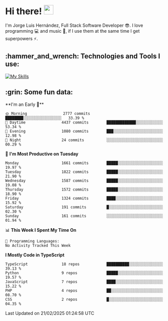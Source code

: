 <h1 align="left">
 <abc>
  <br>Hi there! <img src="https://user-images.githubusercontent.com/42378118/110234147-e3259600-7f4e-11eb-95be-0c4047144dea.gif" width="30"><br>
 </abc>
</h1>

I'm Jorge Luis Hernández, Full Stack Software Developer :sunglasses:. I love programming :computer: and music :musical_score:, if I use them at the same time I get superpowers :zap:. 


<h2 align="left">:hammer_and_wrench: Technologies and Tools I use:</h2>

[![My Skills](https://skillicons.dev/icons?i=js,ts,html,css,py,vue,react,next,nest,postgres,mysql)](https://skillicons.dev)

<h2 align="left">:grin: Some fun data:</h2>
<!--START_SECTION:waka-->
**I'm an Early 🐤** 

```text
🌞 Morning                2777 commits        ████████░░░░░░░░░░░░░░░░░   33.39 % 
🌆 Daytime                4437 commits        █████████████░░░░░░░░░░░░   53.34 % 
🌃 Evening                1080 commits        ███░░░░░░░░░░░░░░░░░░░░░░   12.98 % 
🌙 Night                  24 commits          ░░░░░░░░░░░░░░░░░░░░░░░░░   00.29 % 
```
📅 **I'm Most Productive on Tuesday** 

```text
Monday                   1661 commits        █████░░░░░░░░░░░░░░░░░░░░   19.97 % 
Tuesday                  1822 commits        █████░░░░░░░░░░░░░░░░░░░░   21.90 % 
Wednesday                1587 commits        █████░░░░░░░░░░░░░░░░░░░░   19.08 % 
Thursday                 1572 commits        █████░░░░░░░░░░░░░░░░░░░░   18.90 % 
Friday                   1324 commits        ████░░░░░░░░░░░░░░░░░░░░░   15.92 % 
Saturday                 191 commits         █░░░░░░░░░░░░░░░░░░░░░░░░   02.30 % 
Sunday                   161 commits         ░░░░░░░░░░░░░░░░░░░░░░░░░   01.94 % 
```


📊 **This Week I Spent My Time On** 

```text
💬 Programming Languages: 
No Activity Tracked This Week
```

**I Mostly Code in TypeScript** 

```text
TypeScript               18 repos            ██████████░░░░░░░░░░░░░░░   39.13 % 
Python                   9 repos             █████░░░░░░░░░░░░░░░░░░░░   19.57 % 
JavaScript               7 repos             ████░░░░░░░░░░░░░░░░░░░░░   15.22 % 
PHP                      4 repos             ██░░░░░░░░░░░░░░░░░░░░░░░   08.70 % 
CSS                      2 repos             █░░░░░░░░░░░░░░░░░░░░░░░░   04.35 % 
```




 Last Updated on 21/02/2025 01:24:58 UTC
<!--END_SECTION:waka-->
